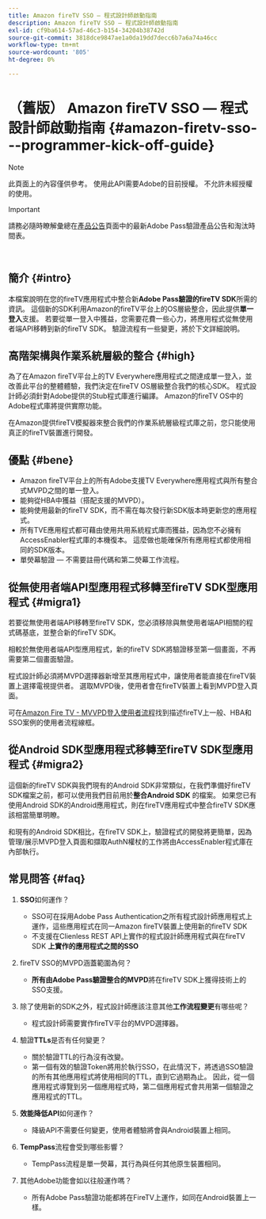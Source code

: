 ```yaml
---
title: Amazon fireTV SSO — 程式設計師啟動指南
description: Amazon fireTV SSO — 程式設計師啟動指南
exl-id: cf9ba614-57ad-46c3-b154-34204b38742d
source-git-commit: 3818dce9847ae1a0da19dd7decc6b7a6a74a46cc
workflow-type: tm+mt
source-wordcount: '805'
ht-degree: 0%

---
```


# （舊版） Amazon fireTV SSO — 程式設計師啟動指南 {#amazon-firetv-sso---programmer-kick-off-guide}

>[!NOTE]
>
>此頁面上的內容僅供參考。 使用此API需要Adobe的目前授權。 不允許未經授權的使用。

>[!IMPORTANT]
>
> 請務必隨時瞭解彙總在[產品公告](/help/authentication/product-announcements.md)頁面中的最新Adobe Pass驗證產品公告和淘汰時間表。

</br>

## 簡介 {#intro}

本檔案說明在您的fireTV應用程式中整合新&#x200B;**Adobe Pass驗證的fireTV SDK**&#x200B;所需的資訊。 這個新的SDK利用Amazon的fireTV平台上的OS層級整合，因此提供&#x200B;**單一登入**&#x200B;支援。 若要從單一登入中獲益，您需要花費一些心力，將應用程式從無使用者端API移轉到新的fireTV SDK。 驗證流程有一些變更，將於下文詳細說明。

## 高階架構與作業系統層級的整合 {#high}

為了在Amazon fireTV平台上的TV Everywhere應用程式之間達成單一登入，並改善此平台的整體體驗，我們決定在fireTV OS層級整合我們的核心SDK。 程式設計師必須針對Adobe提供的Stub程式庫進行編譯。 Amazon的fireTV OS中的Adobe程式庫將提供實際功能。

在Amazon提供fireTV模擬器來整合我們的作業系統層級程式庫之前，您只能使用真正的fireTV裝置進行開發。

## 優點 {#bene}

* Amazon fireTV平台上的所有Adobe支援TV Everywhere應用程式與所有整合式MVPD之間的單一登入。
* 能夠從HBA中獲益（搭配支援的MVPD）。
* 能夠使用最新的fireTV SDK，而不需在每次發行新SDK版本時更新您的應用程式。
* 所有TVE應用程式都可藉由使用共用系統程式庫而獲益，因為您不必擁有AccessEnabler程式庫的本機復本。 這麼做也能確保所有應用程式都使用相同的SDK版本。
* 單熒幕驗證 — 不需要註冊代碼和第二熒幕工作流程。

## 從無使用者端API型應用程式移轉至fireTV SDK型應用程式 {#migra1}

若要從無使用者端API移轉至fireTV SDK，您必須移除與無使用者端API相關的程式碼基底，並整合新的fireTV SDK。

相較於無使用者端API型應用程式，新的fireTV SDK將驗證移至第一個畫面，不再需要第二個畫面驗證。

程式設計師必須將MVPD選擇器新增至其應用程式中，讓使用者能直接在fireTV裝置上選擇電視提供者。 選取MVPD後，使用者會在fireTV裝置上看到MVPD登入頁面。

可在[Amazon Fire TV - MVVPD登入使用者流程](https://xd.adobe.com/view/9058288e-4b67-43a1-9d5b-5f76ede6c51e/)找到描述fireTV上一般、HBA和SSO案例的使用者流程線框。

## 從Android SDK型應用程式移轉至fireTV SDK型應用程式 {#migra2}

這個新的fireTV SDK與我們現有的Android SDK非常類似，在我們準備好fireTV SDK檔案之前，都可以使用我們目前用於&#x200B;**整合Android SDK** <!--http://tve.helpdocsonline.com/android-technical-overview-->的檔案。 如果您已有使用Android SDK的Android應用程式，則在fireTV應用程式中整合fireTV SDK應該相當簡單明瞭。

和現有的Android SDK相比，在fireTV SDK上，驗證程式的開發將更簡單，因為管理/展示MVPD登入頁面和擷取AuthN權杖的工作將由AccessEnabler程式庫在內部執行。

## 常見問答 {#faq}

1. **SSO**&#x200B;如何運作？

   * SSO可在採用Adobe Pass Authentication之所有程式設計師應用程式上運作，這些應用程式在同一Amazon fireTV裝置上使用新的fireTV SDK
   * 不支援在Clienless REST API上實作的程式設計師應用程式與在fireTV SDK **上實作的應用程式之間的SSO**

1. fireTV SSO的MVPD涵蓋範圍為何？

   * **所有由Adobe Pass驗證整合的MVPD**&#x200B;將在fireTV SDK上獲得技術上的SSO支援。

1. 除了使用新的SDK之外，程式設計師應該注意其他&#x200B;**工作流程變更**&#x200B;有哪些呢？

   * 程式設計師需要實作fireTV平台的MVPD選擇器。

1. 驗證&#x200B;**TTLs**&#x200B;是否有任何變更？

   * 關於驗證TTL的行為沒有改變。
   * 第一個有效的驗證Token將用於執行SSO，在此情況下，將透過SSO驗證的所有其他應用程式將使用相同的TTL，直到它過期為止。 因此，從一個應用程式導覽到另一個應用程式時，第二個應用程式會共用第一個驗證之應用程式的TTL。

1. **效能降低API**&#x200B;如何運作？

   * 降級API不需要任何變更，使用者體驗將會與Android裝置上相同。

1. **TempPass**&#x200B;流程會受到哪些影響？

   * TempPass流程是單一熒幕，其行為與任何其他原生裝置相同。

1. 其他Adobe功能會如以往般運作嗎？

   * 所有Adobe Pass驗證功能都將在FireTV上運作，如同在Android裝置上一樣。
